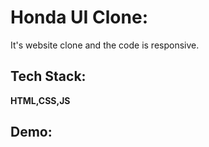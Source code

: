 # Honda UI Clone:
It's website clone and the code is responsive.

## Tech Stack:
**HTML,CSS,JS**

## Demo:
